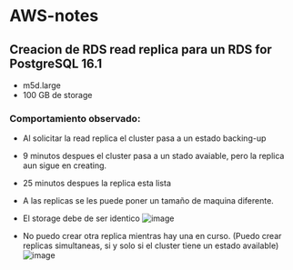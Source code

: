 # AWS-notes

## Creacion de RDS read replica para un RDS for PostgreSQL 16.1
- m5d.large
- 100 GB de storage

### Comportamiento observado:

- Al solicitar la read replica el cluster pasa a un estado backing-up
- 9 minutos despues el cluster pasa a un stado avaiable, pero la replica aun sigue en creating.
- 25 minutos despues la replica esta lista
- A las replicas se les puede poner un tamaño de maquina diferente.
- El storage debe de ser identico
  ![image](https://github.com/DavidJGG/AWS-notes/assets/60149403/961abad9-bd8a-41b7-b0ff-87e0ecd761f7)

- No puedo crear otra replica mientras hay una en curso.  (Puedo crear replicas simultaneas, si y solo si el cluster tiene un estado available)
  ![image](https://github.com/DavidJGG/AWS-notes/assets/60149403/0f5e38af-4462-4537-95cd-9dc1cd0f175e)







